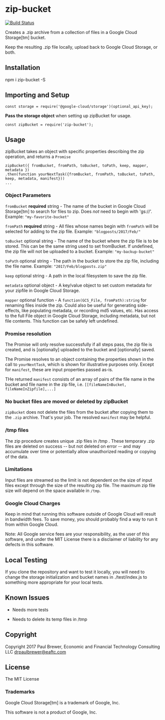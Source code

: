 # zip-bucket

[![Build Status](https://travis-ci.org/DrPaulBrewer/zip-bucket.svg?branch=master)](https://travis-ci.org/DrPaulBrewer/zip-bucket)

Creates a .zip archive from a collection of files in a Google Cloud Storage[tm] bucket.

Keep the resulting .zip file locally, upload back to Google Cloud Storage, or both.

## Installation

npm i zip-bucket -S

## Importing and Setup

    const storage = require('@google-cloud/storage')(optional_api_key);

**Pass the storage object** when setting up zipBucket for usage.

    const zipBucket = require('zip-bucket');

## Usage

zipBucket takes an object with specific properties describing the zip operation, and returns a `Promise`

    zipBucket({ fromBucket, fromPath, toBucket, toPath, keep, mapper, metadata })
    .then(function yourNextTask({fromBucket, fromPath, toBucket, toPath, keep, metadata, manifest}))
    ...

### Object Parameters

`fromBucket` **required** string - The name of the bucket in Google Cloud Storage[tm] to search for files to zip.  Does *not* need to begin with 'gs://'.  Example:  `"my-favorite-bucket"`

`fromPath` **required** string - All files whose names begin with `fromPath` will be selected for adding to the zip file.
Example: `"blogposts/2017/Feb/"`

`toBucket` optional string - The name of the bucket where the zip file is to be stored.  This can be the same string used to set fromBucket.  If undefined, the zip file will not be uploaded to a bucket.  Example: `"my-backup-bucket"`

`toPath` optional string - The path in the bucket to store the zip file, including the file name. Example: `"2017/Feb/blogposts.zip"`

`keep` optional string - A path in the local filesystem to save the zip file.

`metadata` optional object - A key/value object to set custom metadata for your zipfile in Google Cloud Storage.

`mapper` optional function - A `function(GCS_File, fromPath):string` for renaming files inside the zip.  Could also be useful for generating side-effects, like populating metadata, or recording md5 values, etc. Has access to the full File object
in Google Cloud Storage, including metadata, but not file contents. This function can be safely left undefined.

### Promise resolution

The Promise will only resolve successfully if all steps pass, the zip file is created, and is [optionally] uploaded
to the bucket and [optionally] saved.  

The Promise resolves to an object containing the properties shown in the call to `yourNextTask`, which is shown for illustrative purposes only.  Except for `manifest`, these are input properties passed as-is.

THe returned `manifest` consists of an array of pairs of the file name in the bucket and file name in the zip file, i.e. `[[fileNameInBucket, fileNameInZipfile],...]`

### No bucket files are moved or deleted by zipBucket

`zipBucket` does not delete the files from the bucket after copying them to the `.zip` archive. That's your job. The resolved `manifest` may be helpful. 

### /tmp files

The zip procedure creates unique .zip files in /tmp . These temporary .zip files are deleted on success -- but not deleted on error -- and may accumulate over time or potentially allow unauthorized reading or
copying of the data.  

### Limitations

Input files are streamed so the limit is not dependent on the size of input files except through the size
of the resulting zip file.  The maximum zip file size will depend on the space available in `/tmp`.  


### Google Cloud Charges

Keep in mind that running this software outside of Google Cloud will result in bandwidth fees. To save money,
you should probably find a way to run it from within Google Cloud.

Note:  All Google service fees are your responsibility, as the user of this software, and under the MIT License there is
a disclaimer of liability for any defects in this software.

## Local Testing

If you clone the repository and want to test it locally, you will need to change the storage initialization and
bucket names in ./test/index.js to something more appropriate for your local tests.  

## Known Issues

* Needs more tests

* Needs to delete its temp files in /tmp

## Copyright

Copyright 2017 Paul Brewer, Economic and Financial Technology Consulting LLC <drpaulbrewer@eaftc.com>

## License

The MIT License

### Trademarks

Google Cloud Storage[tm] is a trademark of Google, Inc.

This software is not a product of Google, Inc.





